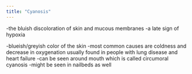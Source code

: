 ```yaml
---
title: "Cyanosis"
---
```

-the bluish discoloration of skin and mucous membranes
-a late sign of hypoxia

-blueish/greyish color of the skin
-most common causes are coldness and decrease in oxygenation usually found in people with lung disease and heart failure
-can be seen around mouth which is called circumoral cyanosis
-might be seen in nailbeds as well

